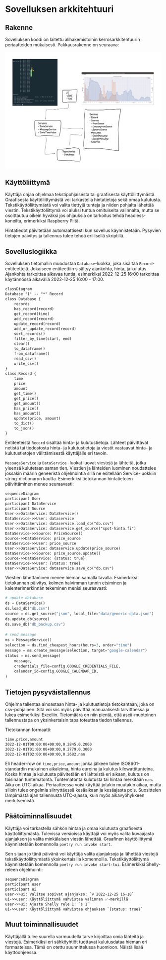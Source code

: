 # Sovelluksen arkkitehtuuri

## Rakenne

Sovelluksen koodi on laitettu alihakemistoihin kerrosarkkitehtuurin
periaatteiden mukaisesti. Pakkausrakenne on seuraava:

![](figs/arkkitehtuuri.png)

## Käyttöliittymä

Käyttäjä ohjaa ohjelmaa tekstipohjaisesta tai graafisesta käyttöliittymästä. Graafisesta käyttöliittymästä voi tarkastella hintatietoja sekä omaa kulutusta. Tekstikäyttöliittymästä voi valita tiettyjä tunteja ja niiden pohjalta lähettää viestin. Tekstikäyttöliittymä voi aluksi tuntua omituiselta valinnalta, mutta se osoittautuu oikein hyväksi jos ohjauksia on tarkoitus tehdä headless-koneilta, erimerkiksi Raspberry Piltä.

Hintatiedot päivitetään automaattisesti kun sovellus käynnistetään. Pysyvien tietojen päivitys ja tallennus tulee tehdä erillisellä skriptillä.

## Sovelluslogiikka

Sovelluksen tietomallin muodostaa `Database`-luokka, joka sisältää
`Record`-entiteettejä. Jokaiseen entiteettiin sisältyy ajankohta, hinta, ja
kulutus. Ajankohta tarkoittaa alkavaa tuntia, esimerkiksi 2022-12-25 16:00
tarkoittaa käytännössä aikaväliä 2022-12-25 16:00 - 17:00.

```mermaid
classDiagram
Database "1" -- "*" Record
class Database {
    records
    has_record(record)
    get_record(time)
    add_record(record)
    update_record(record)
    add_or_update_record(record)
    sort_records()
    filter_by_time(start, end)
    clear()
    to_dataframe()
    from_dataframe()
    read_csv()
    write_csv()
}
class Record {
    time
    price
    amount
    get_time()
    get_price()
    get_amount()
    has_price()
    has_amount()
    update(price, amount)
    to_dict()
    to_json()
}
```

Entiteeteistä `Record` sisältää hinta- ja kulutustietoja. Lähteet päivittävät
netistä tai tiedostosta hinta- ja kulutustietoja ja viestit vastaavat hinta- ja
kulutustietojen välittämisestä käyttäjälle eri tavoin.

`MessageService` ja `DataService` -luokat luovat viestejä ja lähteitä, jotka
yleensä kulutetaan saman tien. Viestien ja lähteiden luominen noudattelee
jossakin määrin geneeristä ohjelmointia sillä ne esitellään Service-luokkiin
string-dictionaryn kautta. Esimerkiksi tietokannan hintatietojen päivittäminen
menee seuraavasti:


```mermaid
sequenceDiagram
participant User
participant DataService
participant Source
User->>DataService: DataService()
DataService->>User: dataservice
User->>DataService: dataservice.load_db("db.csv")
User->>DataService: dataservice.get_source("spot-hinta.fi")
DataService->>Source: PriceSource()
Source->>DataService: price_source
DataService->>User: price_source
User->>DataService: dataservice.update(price_source)
DataService->>Source: price_source.update()
Source->>DataService: {status: true}
DataService->>User: {status: true}
User->>DataService: dataservice.save_db("db.csv")
```

Viestien lähettäminen menee hieman samalla tavalla. Esimerkiksi tietokannan
päivitys, kolmen halvimman tunnin etsiminen ja kalenterimerkinnän tekeminen
menisi seuraavasti:

```python
# update database
ds = DataService()
ds.load_db("db.csv")
source = ds.get_source("json", local_file="data/generic-data.json")
ds.update_db(source)
ds.save_db("db_backup.csv")

# send message
ms = MessageService()
selection = ds.find_cheapest_hours(hours=3, order="time")
message = ms.create_message(selection, target="google-calendar")
status = ms.send_message(
    message,
    credentials_file=config.GOOGLE_CREDENTIALS_FILE,
    calendar_id=config.GOOGLE_CALENDAR_ID,
)
```

## Tietojen pysyväistallennus

Ohjelma tallentaa ainoastaan hinta- ja kulutustietoja tietokantaan, joka on
csv-pohjainen. Sitä voi siis myös päivittää manuaalisesti tarvittaessa ja lukea
esimerkiksi Exceliin. Tietomäärä on niin pientä, että ascii-muotoinen
tallennustapa on yksinkertaisin tapa toteuttaa tiedon tallennus.

Tietokannan formaatti:

```
time,price,amount
2022-12-01T00:00:00+00:00,0.2845,0.2000
2022-12-01T01:00:00+00:00,0.2779,0.3000
2022-12-01T02:00:00+00:00,0.2682,nan
```

Eli header-row on `time,price,amount` jonka jälkeen tulee ISO8601-standardin
mukainen aikaleima, hinta euroina ja kulutus kilowattitunteina. Koska hintaa ja
kulutusta päivitetään eri lähteistä eri aikaan, kulutus on toisinaan
tuntematonta. Tuntematonta kulutusta tai hintaa merkitään `nan`. Aika on
UTC-aikaa. Periaatteessa voisi käyttää jotakin muutakin aikaa, mutta silloin
tulee ongelmia siirryttäessä kesäaikaan ja kesäajasta pois. Suosittelen
lämpimästä ajan tallennusta UTC-ajassa, kuin myös aikavyöhykkeen merkitsemistä.

## Päätoiminnallisuudet

Käyttäjä voi tarkastella sähkön hintaa ja omaa kulutusta graafisesta
käyttöliittymästä. Tulevissa versioissa käyttäjä voi myös valita kuvaajasta
ajanjakson ja valita minkälaisen viestin lähettää. Graafinen käyttöliittymä
käynnistetään komennolla `poetry run invoke start`.

Sen sijaan jo tänä päivänä voi käyttäjä valita ajanjaksoja ja lähettää viestejä
tekstikäyttöliittymästä yksinkertaisilla komennoilla. Tekstikäyttöliittymä
käynnistetään komennolla `poetry run invoke start-tui`. Esimerkiksi
Shelly-releen ohjelmointi:

```mermaid
sequenceDiagram
participant user
participant ui
user->>ui: Valitse sopivat ajanjakso: `v 2022-12-25 16-18`
ui->>user: Käyttöliittymä vahvistaa valinnan ✅-merkillä
user->>ui: Ajasta Shelly rele 1: `s 1`
ui->>user: Käyttöliittymä vahvistaa ohjauksen `{status: true}`
```

## Muut toiminnallisuudet

Käyttäjällä tulee suurella varmuudella tarve kirjoittaa omia lähteitä ja
viestejä. Esimerkiksi eri sähköyhtiöt tuottavat kulutusdataa hieman eri
formaateissa. Tämä on otettu suunnittelussa huomioon. Näistä lisää
käyttöohjeessa.
